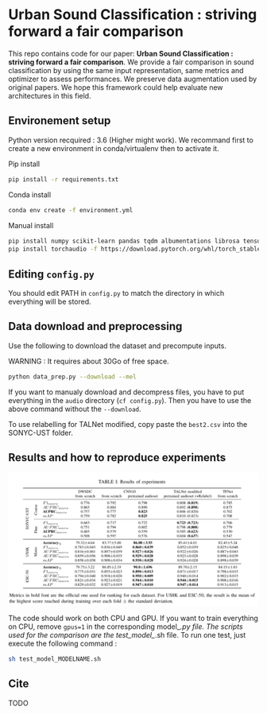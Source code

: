 # Urban Sound Classification : striving forward a fair comparison

This repo contains code for our paper: **Urban Sound Classification : striving forward a fair comparison**. We provide a fair comparison in sound classification by using the same input representation, same metrics and optimizer to assess performances. We preserve data augmentation used by original papers. We hope this framework could help evaluate new architectures in this field.

## Environement setup

Python version recquired : 3.6 (Higher might work).
We recommand first to create a new environment in conda/virtualenv then to activate it.

Pip install

~~~bash
pip install -r requirements.txt
~~~

Conda install

~~~bash
conda env create -f environment.yml
~~~

Manual install

~~~bash
pip install numpy scikit-learn pandas tqdm albumentations librosa tensorboard torch torchvision oyaml pytorch-lightning numba==0.49
pip install torchaudio -f https://download.pytorch.org/whl/torch_stable.html
~~~

## Editing `config.py`

You should edit PATH in `config.py` to match the directory in which everything will be stored.

## Data download and preprocessing

Use the following to download the dataset and precompute inputs.

WARNING : It requires about 30Go of free space.

~~~bash
python data_prep.py --download --mel
~~~

If you want to manualy download and decompress files, you have to put everything in the `audio` directory (`cf config.py`). Then you have to use the above command without the `--download`.

To use relabelling for TALNet modified, copy paste the `best2.csv` into the SONYC-UST folder.

## Results and how to reproduce experiments

![Results](img/results.png)

The code should work on both CPU and GPU.
If you want to train everything on CPU, remove `gpus=1` in the corresponding model_*.py file. The scripts used for the comparison are the test_model_*.sh file. To run one test, just execute the following command :

~~~bash
sh test_model_MODELNAME.sh
~~~

## Cite

TODO